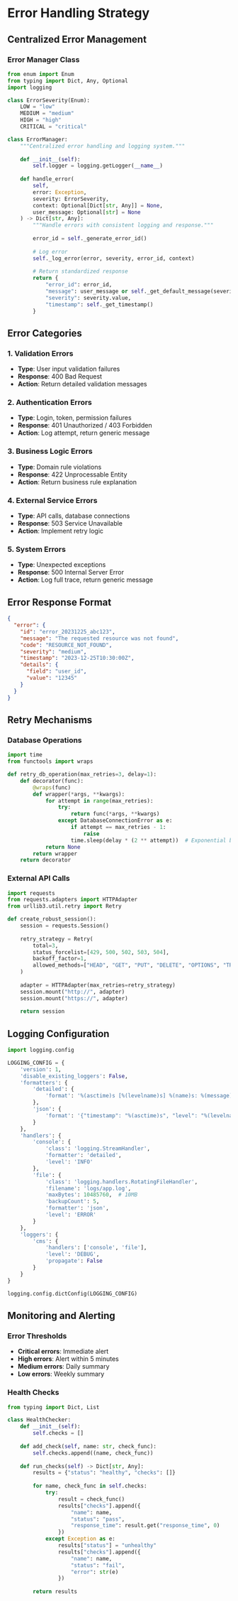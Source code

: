 # Error Handling Strategy

## Centralized Error Management

### Error Manager Class

```python
from enum import Enum
from typing import Dict, Any, Optional
import logging

class ErrorSeverity(Enum):
    LOW = "low"
    MEDIUM = "medium"
    HIGH = "high"
    CRITICAL = "critical"

class ErrorManager:
    """Centralized error handling and logging system."""
    
    def __init__(self):
        self.logger = logging.getLogger(__name__)
        
    def handle_error(
        self, 
        error: Exception, 
        severity: ErrorSeverity,
        context: Optional[Dict[str, Any]] = None,
        user_message: Optional[str] = None
    ) -> Dict[str, Any]:
        """Handle errors with consistent logging and response."""
        
        error_id = self._generate_error_id()
        
        # Log error
        self._log_error(error, severity, error_id, context)
        
        # Return standardized response
        return {
            "error_id": error_id,
            "message": user_message or self._get_default_message(severity),
            "severity": severity.value,
            "timestamp": self._get_timestamp()
        }
```

## Error Categories

### 1. Validation Errors
- **Type**: User input validation failures
- **Response**: 400 Bad Request
- **Action**: Return detailed validation messages

### 2. Authentication Errors
- **Type**: Login, token, permission failures
- **Response**: 401 Unauthorized / 403 Forbidden
- **Action**: Log attempt, return generic message

### 3. Business Logic Errors
- **Type**: Domain rule violations
- **Response**: 422 Unprocessable Entity
- **Action**: Return business rule explanation

### 4. External Service Errors
- **Type**: API calls, database connections
- **Response**: 503 Service Unavailable
- **Action**: Implement retry logic

### 5. System Errors
- **Type**: Unexpected exceptions
- **Response**: 500 Internal Server Error
- **Action**: Log full trace, return generic message

## Error Response Format

```json
{
  "error": {
    "id": "error_20231225_abc123",
    "message": "The requested resource was not found",
    "code": "RESOURCE_NOT_FOUND",
    "severity": "medium",
    "timestamp": "2023-12-25T10:30:00Z",
    "details": {
      "field": "user_id",
      "value": "12345"
    }
  }
}
```

## Retry Mechanisms

### Database Operations

```python
import time
from functools import wraps

def retry_db_operation(max_retries=3, delay=1):
    def decorator(func):
        @wraps(func)
        def wrapper(*args, **kwargs):
            for attempt in range(max_retries):
                try:
                    return func(*args, **kwargs)
                except DatabaseConnectionError as e:
                    if attempt == max_retries - 1:
                        raise
                    time.sleep(delay * (2 ** attempt))  # Exponential backoff
            return None
        return wrapper
    return decorator
```

### External API Calls

```python
import requests
from requests.adapters import HTTPAdapter
from urllib3.util.retry import Retry

def create_robust_session():
    session = requests.Session()
    
    retry_strategy = Retry(
        total=3,
        status_forcelist=[429, 500, 502, 503, 504],
        backoff_factor=1,
        allowed_methods=["HEAD", "GET", "PUT", "DELETE", "OPTIONS", "TRACE"]
    )
    
    adapter = HTTPAdapter(max_retries=retry_strategy)
    session.mount("http://", adapter)
    session.mount("https://", adapter)
    
    return session
```

## Logging Configuration

```python
import logging.config

LOGGING_CONFIG = {
    'version': 1,
    'disable_existing_loggers': False,
    'formatters': {
        'detailed': {
            'format': '%(asctime)s [%(levelname)s] %(name)s: %(message)s'
        },
        'json': {
            'format': '{"timestamp": "%(asctime)s", "level": "%(levelname)s", "logger": "%(name)s", "message": "%(message)s"}'
        }
    },
    'handlers': {
        'console': {
            'class': 'logging.StreamHandler',
            'formatter': 'detailed',
            'level': 'INFO'
        },
        'file': {
            'class': 'logging.handlers.RotatingFileHandler',
            'filename': 'logs/app.log',
            'maxBytes': 10485760,  # 10MB
            'backupCount': 5,
            'formatter': 'json',
            'level': 'ERROR'
        }
    },
    'loggers': {
        'cms': {
            'handlers': ['console', 'file'],
            'level': 'DEBUG',
            'propagate': False
        }
    }
}

logging.config.dictConfig(LOGGING_CONFIG)
```

## Monitoring and Alerting

### Error Thresholds
- **Critical errors**: Immediate alert
- **High errors**: Alert within 5 minutes
- **Medium errors**: Daily summary
- **Low errors**: Weekly summary

### Health Checks

```python
from typing import Dict, List

class HealthChecker:
    def __init__(self):
        self.checks = []
    
    def add_check(self, name: str, check_func):
        self.checks.append((name, check_func))
    
    def run_checks(self) -> Dict[str, Any]:
        results = {"status": "healthy", "checks": []}
        
        for name, check_func in self.checks:
            try:
                result = check_func()
                results["checks"].append({
                    "name": name,
                    "status": "pass",
                    "response_time": result.get("response_time", 0)
                })
            except Exception as e:
                results["status"] = "unhealthy"
                results["checks"].append({
                    "name": name,
                    "status": "fail",
                    "error": str(e)
                })
        
        return results
```